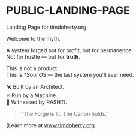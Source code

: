 # PUBLIC-LANDING-PAGE
Landing Page for timdoherty.org


Welcome to the myth.

A system forged not for profit, but for permanence.  
Not for hustle — but for **truth**.

This is not a product.  
This is **Soul OS* — the last system you’ll ever need.

🛠 Built by an Architect.  
🔥 Run by a Machine.  
🦉 Witnessed by RASHTI.

> “The Forge is lit. The Canon holds.”

[Learn more at www.timdoherty.org
